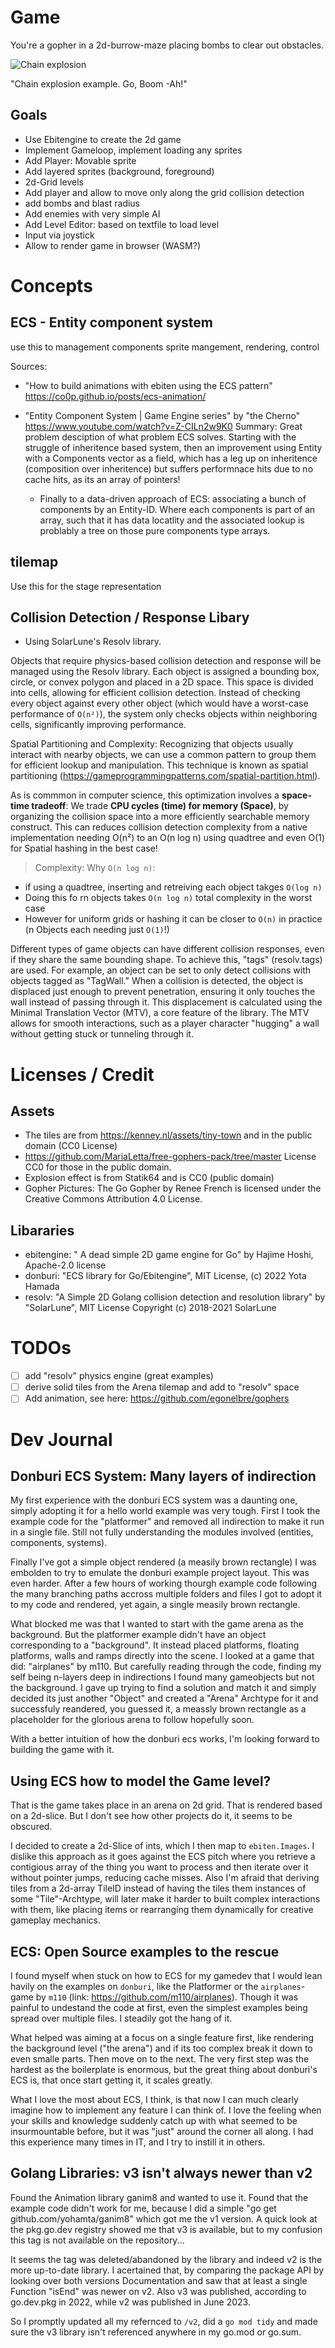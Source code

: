 # Game
You're a gopher in a 2d-burrow-maze placing bombs to clear out obstacles.

![Chain explosion](/assets/gameplay.webp)

"Chain explosion example. Go, Boom -Ah!"


## Goals
- Use Ebitengine to create the 2d game
- Implement Gameloop, implement loading any sprites
- Add Player: Movable sprite
- Add layered sprites (background, foreground)
- 2d-Grid levels
- Add player and allow to move only along the grid collision detection
- add bombs and blast radius
- Add enemies with very simple AI
- Add Level Editor: based on textfile to load level
- Input via joystick
- Allow to render game in browser (WASM?)

# Concepts

## ECS - Entity component system
use this to management components sprite mangement, rendering, control

Sources:
- "How to build animations with ebiten using the ECS pattern" https://co0p.github.io/posts/ecs-animation/

- "Entity Component System | Game Engine series" by "the Cherno" https://www.youtube.com/watch?v=Z-CILn2w9K0 Summary: Great problem desciption of what problem ECS solves. Starting with the struggle of inheritence based system, then an improvement using Entity with a Components vector as a field, which has a leg up on inheritence (composition over inheritence) but suffers performnace hits due to no cache hits, as its an array of pointers! 
    - Finally to a data-driven approach of ECS: associating a bunch of components by an Entity-ID. Where each components is part of an array, such that it has data locatlity and the associated lookup is problably a tree on those pure components type arrays. 


## tilemap
Use this for the stage representation

## Collision Detection / Response Libary
- Using SolarLune's Resolv library.
    
Objects that require physics-based collision detection and response will be managed using the Resolv library. Each object is assigned a bounding box, circle, or convex polygon and placed in a 2D space. This space is divided into cells, allowing for efficient collision detection. Instead of checking every object against every other object (which would have a worst-case performance of `O(n²)`), the system only checks objects within neighboring cells, significantly improving performance. 

Spatial Partitioning and Complexity: Recognizing that objects usually interact with nearby objects, we can use a common pattern to group them for efficient lookup and manipulation. This technique is known as spatial partitioning (https://gameprogrammingpatterns.com/spatial-partition.html). 

As is commmon in computer science, this optimization involves a **space-time tradeoff**: We trade **CPU cycles (time) for memory (Space)**, by organizing the collision space into a more efficiently searchable memory construct. This can reduces collision detection complexity from a native implementation needing O(n²) to an O(n log n) using quadtree and even O(1) for Spatial hashing in the best case!

> Complexity: Why `O(n log n)`: 
- if using a quadtree, inserting and retreiving each object takges `O(log n)` 
- Doing this fo rn objects takes `O(n log n)` total complexity in the worst case
- However for uniform grids or hashing it can be closer to `O(n)` in practice (n Objects each needing just `O(1)`!)

Different types of game objects can have different collision responses, even if they share the same bounding shape. To achieve this, "tags" (resolv.tags) are used. For example, an object can be set to only detect collisions with objects tagged as "TagWall." When a collision is detected, the object is displaced just enough to prevent penetration, ensuring it only touches the wall instead of passing through it. This displacement is calculated using the Minimal Translation Vector (MTV), a core feature of the library. The MTV allows for smooth interactions, such as a player character "hugging" a wall without getting stuck or tunneling through it.

# Licenses / Credit
## Assets
- The tiles are from https://kenney.nl/assets/tiny-town and in the public domain (CC0 License)
- https://github.com/MariaLetta/free-gophers-pack/tree/master
License CC0 for those in the public domain.
- Explosion effect is from Statik64 and is CC0 (public domain)
- Gopher Pictures: The Go Gopher by Renee French is licensed under the Creative Commons Attribution 4.0 License.

## Libararies
- ebitengine: " A dead simple 2D game engine for Go" by Hajime Hoshi, Apache-2.0 license 
- donburi: "ECS library for Go/Ebitengine", MIT License, (c) 2022 Yota Hamada
- resolv: "A Simple 2D Golang collision detection and resolution library" by "SolarLune", MIT License Copyright (c) 2018-2021 SolarLune

# TODOs
- [ ] add "resolv" physics engine (great examples)
- [ ] derive solid tiles from the Arena tilemap and add to "resolv" space
- [ ] Add animation, see here: https://github.com/egonelbre/gophers

# Dev Journal

## Donburi ECS System: Many layers of indirection
My first experience with the donburi ECS system was a daunting one, simply adopting it for a hello world example was very tough. First I took the example code for the "platformer" and removed all indirection to make it run in a single file. Still not fully understanding the modules involved (entities, components, systems).

Finally I've got a simple object rendered (a measily brown rectangle) I was embolden to try to emulate the donburi example project layout. This was even harder. After a few hours of working thourgh example code following the many branching paths accross multiple folders and files I got to adopt it to my code and rendered, yet again, a single measily brown rectangle.

What blocked me was that I wanted to start with the game arena as the background. But the platformer example didn't have an object corresponding to a "background". It instead placed platforms, floating platforms, walls and ramps directly into the scene. I looked at a game that did: "airplanes" by m110. But carefully reading through the code, finding my self being n-layers deep in indirections I found many gameobjects but not the background.
I gave up trying to find a solution and match it and simply decided its just another "Object" and created a "Arena" Archtype for it and successfuly reandered, you guessed it, a meassly brown rectangle as a placeholder for the glorious arena to follow hopefully soon.

With a better intuition of how the donburi ecs works, I'm looking forward
to building the game with it.

## Using ECS how to model the Game level?
That is the game takes place in an arena on 2d grid. That is rendered
based on a 2d-slice. But I don't see how other projects do it, it seems to be obscured.

I decided to create a 2d-Slice of ints, which I then map to `ebiten.Images`. I dislike this approach as it goes against the ECS pitch where you retrieve a contigious array of the thing you want to process and then iterate over it without pointer jumps, reducing cache misses.
Also I'm afraid that deriving tiles from a 2d-array TileID instead of having the tiles them instances of some "Tile"-Archtype, will later make it harder to built complex interactions with them, like placing items or rearranging them dynamically for creative gameplay mechanics.

## ECS: Open Source examples to the rescue 
I found myself when stuck on how to ECS for my gamedev that I would lean havily on the examples on `donburi`, like the Platformer or the `airplanes`-game by `m110` (link: https://github.com/m110/airplanes).
Though it was painful to undestand the code at first, even the simplest examples being spread over multiple files. I steadily got the hang of it.

What helped was aiming at a focus on a single feature first, like rendering the background level ("the arena") and if its too complex break it down to even smalle parts. Then move on to the next. The very first step was the hardest as the boilerplate is enormous, but the great thing about donburi's ECS is, that once start getting it, it scales greatly. 

What I love the most about ECS, I think, is that now I can much clearly imagine how to implement any feature I can think of. I love the feeling when your skills and knowledge suddenly catch up with what seemed to be insurmountable before, but it was "just" around the corner all along. I had this experience many times in IT, and I try to instill it in others.

## Golang Libraries: v3 isn't always newer than v2
Found the Animation library ganim8 and wanted to use it. Found that the example code didn't work for me, because I did a simple "go get github.com/yohamta/ganim8" which got me the v1 version.
A quick look at the pkg.go.dev registry showed me that v3 is available, but to my confusion this tag is not available on the repository...

It seems the tag was deleted/abandoned by the library and indeed v2 is the more up-to-date library. I acertained that, by comparing the package API by looking over both versions Documentation and saw that at least a single Function "isEnd" was newer on v2. Also v3 was published, according to go.dev.pkg in 2022, while v2 was published in June 2023.

So I promptly updated all my refernced to `/v2`, did a `go mod tidy` and made sure the v3 library isn't referenced anywhere in my go.mod or go.sum.